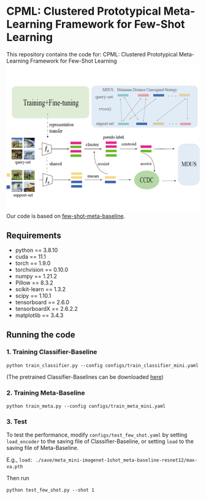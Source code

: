 # CPML: Clustered Prototypical Meta-Learning Framework for Few-Shot Learning

This repository contains the code for: CPML: Clustered Prototypical Meta-Learning Framework for Few-Shot Learning<br>
<img src="https://github.com/image0527/cpml-code/blob/main/CPML-v2.png" />
Our code is based on [few-shot-meta-baseline](https://github.com/yinboc/few-shot-meta-baseline).

## Requirements

* python == 3.8.10
* cuda == 11.1
* torch == 1.9.0
* torchvision == 0.10.0
* numpy == 1.21.2
* Pillow == 8.3.2
* scikit-learn == 1.3.2	
* scipy == 1.10.1	
* tensorboard == 2.6.0	
* tensorboardX == 2.6.2.2	
* matplotlib == 3.4.3
## Running the code

### 1. Training Classifier-Baseline

```
python train_classifier.py --config configs/train_classifier_mini.yaml
```

(The pretrained Classifier-Baselines can be downloaded [here](https://www.dropbox.com/sh/ef2sm8d8qadhg3a/AAAIBotzaCKIdN1dJTvgDk-wa?dl=0))

### 2. Training Meta-Baseline

```
python train_meta.py --config configs/train_meta_mini.yaml
```

### 3. Test

To test the performance, modify `configs/test_few_shot.yaml` by setting `load_encoder` to the saving file of Classifier-Baseline, or setting `load` to the saving file of Meta-Baseline.

E.g., `load: ./save/meta_mini-imagenet-1shot_meta-baseline-resnet12/max-va.pth`

Then run

```
python test_few_shot.py --shot 1
```
